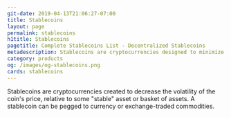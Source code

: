 ```yaml
---
git-date: 2019-04-13T21:06:27-07:00
title: Stablecoins
layout: page
permalink: stablecoins
h1title: Stablecoins
pagetitle: Complete Stablecoins List - Decentralized Stablecoins  
metadescription: Stablecoins are cryptocurrencies designed to minimize the volatility of the price of the stablecoin, relative to some 'stable' asset or basket of assets.
category: products
og: /images/og-stablecoins.png
cards: stablecoins
---
```

Stablecoins are cryptocurrencies created to decrease the volatility of the coin's price, relative to some "stable" asset or basket of assets. A stablecoin can be pegged to currency or exchange-traded commodities.
